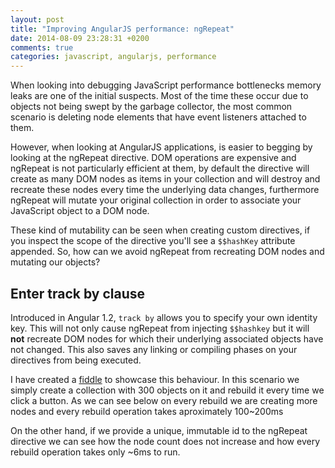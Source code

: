 ```yaml
---
layout: post
title: "Improving AngularJS performance: ngRepeat"
date: 2014-08-09 23:28:31 +0200
comments: true
categories: javascript, angularjs, performance
---
```


When looking into debugging JavaScript performance bottlenecks memory leaks are one of the initial suspects. Most of the time these occur due to objects not being swept by the garbage collector, the most common scenario is deleting node elements that have event listeners attached to them.

However, when looking at AngularJS applications, is easier to begging by looking at the ngRepeat directive. DOM operations are expensive and ngRepeat is not particularly efficient at them, by default the directive will create as many DOM nodes as items in your collection and will destroy and recreate these nodes every time the underlying data changes, furthermore ngRepeat will mutate your original collection in order to associate your JavaScript object to a DOM node.

These kind of mutability can be seen when creating custom directives, if you inspect the scope of the directive you'll see a ``$$hashKey`` attribute appended. So, how can we avoid ngRepeat from recreating DOM nodes and mutating our objects?

## Enter track by clause

Introduced in Angular 1.2, ``track by`` allows you to specify your own identity key. This will not only cause ngRepeat from injecting ``$$hashkey`` but it will **not** recreate DOM nodes for which their underlying associated objects have not changed. This also saves any linking or compiling phases on your directives from being executed.

I have created a [fiddle]() to showcase this behaviour. In this scenario we simply create a collection with 300 objects on it and rebuild it every time we click a button. As we can see below on every rebuild we are creating more nodes and every rebuild operation takes aproximately 100~200ms


On the other hand, if we provide a unique, immutable id to the ngRepeat directive we can see how the node count does not increase and how every rebuild operation takes only ~6ms to run.

